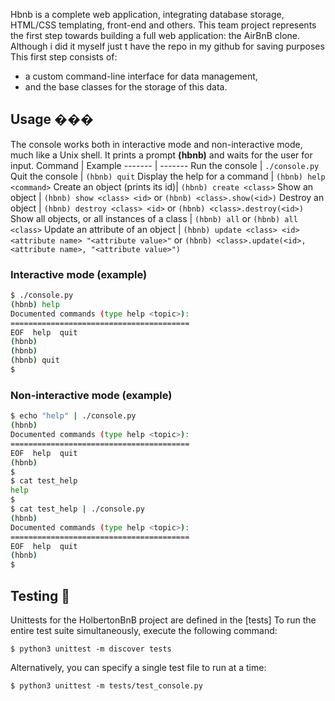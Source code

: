 Hbnb is a complete web application, integrating database storage, HTML/CSS templating, front-end and others.
This team project represents the first step towards building a full web application: the AirBnB clone.</br>
Although i did it myself just t have the repo in my github for saving purposes
This first step consists of:
- a custom command-line interface for data management,
- and the base classes for the storage of this data.

## Usage ���
The console works both in interactive mode and non-interactive mode, much like a Unix shell.
It prints a prompt **(hbnb)** and waits for the user for input.
Command | Example
------- | -------
Run the console | ```./console.py```
Quit the console | ```(hbnb) quit```
Display the help for a command | ```(hbnb) help <command>```
Create an object (prints its id)| ```(hbnb) create <class>```
Show an object | ```(hbnb) show <class> <id>``` or ```(hbnb) <class>.show(<id>)```
Destroy an object | ```(hbnb) destroy <class> <id>``` or ```(hbnb) <class>.destroy(<id>)```
Show all objects, or all instances of a class | ```(hbnb) all``` or ```(hbnb) all <class>```
Update an attribute of an object | ```(hbnb) update <class> <id> <attribute name> "<attribute value>"``` or ```(hbnb) <class>.update(<id>, <attribute name>, "<attribute value>")```
### Interactive mode (example)
```bash
$ ./console.py
(hbnb) help
Documented commands (type help <topic>):
========================================
EOF  help  quit
(hbnb)
(hbnb)
(hbnb) quit
$
```
### Non-interactive mode (example)
```bash
$ echo "help" | ./console.py
(hbnb)
Documented commands (type help <topic>):
========================================
EOF  help  quit
(hbnb)
$
$ cat test_help
help
$
$ cat test_help | ./console.py
(hbnb)
Documented commands (type help <topic>):
========================================
EOF  help  quit
(hbnb)
$
```
## Testing :straight_ruler:
Unittests for the HolbertonBnB project are defined in the [tests]
To run the entire test suite simultaneously, execute the following command:
```
$ python3 unittest -m discover tests
```
Alternatively, you can specify a single test file to run at a time:
```
$ python3 unittest -m tests/test_console.py
```